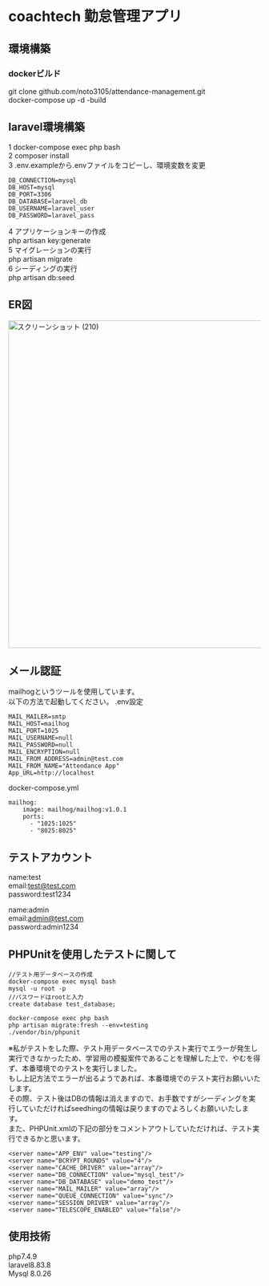 # coachtech 勤怠管理アプリ
## 環境構築
### dockerビルド
git clone github.com/noto3105/attendance-management.git  
docker-compose up -d -build  

## laravel環境構築
1 docker-compose exec php bash  
2 composer install  
3 .env.exampleから.envファイルをコピーし、環境変数を変更  
~~~
DB_CONNECTION=mysql
DB_HOST=mysql
DB_PORT=3306
DB_DATABASE=laravel_db
DB_USERNAME=laravel_user
DB_PASSWORD=laravel_pass
~~~
4 アプリケーションキーの作成  
php artisan key:generate  
5 マイグレーションの実行  
php artisan migrate  
6 シーディングの実行  
php artisan db:seed

## ER図

<img width="567" height="653" alt="スクリーンショット (210)" src="https://github.com/user-attachments/assets/c7fe9c3f-ff13-4cb8-8573-aeb1adb6b76f" />  


## メール認証
mailhogというツールを使用しています。  
以下の方法で起動してください。 
.env設定
~~~
MAIL_MAILER=smtp
MAIL_HOST=mailhog
MAIL_PORT=1025
MAIL_USERNAME=null
MAIL_PASSWORD=null
MAIL_ENCRYPTION=null
MAIL_FROM_ADDRESS=admin@test.com
MAIL_FROM_NAME="Attendance App"
App_URL=http://localhost
~~~
docker-compose.yml  
~~~
mailhog:
    image: mailhog/mailhog:v1.0.1
    ports:
      - "1025:1025"
      - "8025:8025"
~~~

## テストアカウント
name:test  
email:test@test.com  
password:test1234  

name:admin  
email:admin@test.com  
password:admin1234  

## PHPUnitを使用したテストに関して
~~~
//テスト用データベースの作成
docker-compose exec mysql bash
mysql -u root -p
//パスワードはrootと入力
create database test_database;

docker-compose exec php bash
php artisan migrate:fresh --env=testing
./vendor/bin/phpunit
~~~
※私がテストをした際、テスト用データベースでのテスト実行でエラーが発生し実行できなかったため、学習用の模擬案件であることを理解した上で、やむを得ず、本番環境でのテストを実行しました。  
もし上記方法でエラーが出るようであれば、本番環境でのテスト実行お願いいたします。  
その際、テスト後はDBの情報は消えますので、お手数ですがシーディングを実行していただければseedhingの情報は戻りますのでよろしくお願いいたします。  
また、PHPUnit.xmlの下記の部分をコメントアウトしていただければ、テスト実行できるかと思います。  
~~~
<server name="APP_ENV" value="testing"/>
<server name="BCRYPT_ROUNDS" value="4"/>
<server name="CACHE_DRIVER" value="array"/>
<server name="DB_CONNECTION" value="mysql_test"/>
<server name="DB_DATABASE" value="demo_test"/>
<server name="MAIL_MAILER" value="array"/>
<server name="QUEUE_CONNECTION" value="sync"/>
<server name="SESSION_DRIVER" value="array"/>
<server name="TELESCOPE_ENABLED" value="false"/>
~~~
## 使用技術
php7.4.9  
laravel8.83.8  
Mysql 8.0.26
